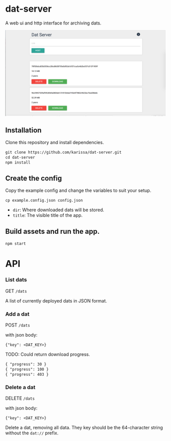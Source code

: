 # dat-server

A web ui and http interface for archiving dats.

![static/example.png](static/example.png)

## Installation

Clone this repository and install dependencies.

```
git clone https://github.com/karissa/dat-server.git
cd dat-server
npm install
```

## Create the config

Copy the example config and change the variables to suit your setup.

```
cp example.config.json config.json
```

* `dir`: Where downloaded dats will be stored.
* `title`: The visible title of the app.

## Build assets and run the app.

```
npm start
```

# API

### List dats

GET `/dats`

A list of currently deployed dats in JSON format.

### Add a dat

POST `/dats`

with json body:
```
{"key": <DAT_KEY>}
```



TODO: Could return download progress.

```
{ "progress": 30 }
{ "progress": 100 }
{ "progress": 403 }
```

### Delete a dat

DELETE `/dats`

with json body:

```
{"key": <DAT_KEY>}
```

Delete a dat, removing all data. They key should be the 64-character string without the `dat://` prefix.
